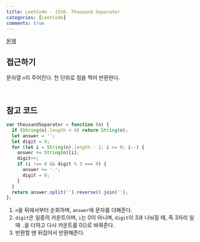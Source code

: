 ```yaml
---
title: LeetCode - 1556. Thousand Separator
categories: [LeetCode]
comments: true
---
```


[문제](https://leetcode.com/problems/thousand-separator/)

## 접근하기

문자열 `n`이 주어진다. 천 단위로 점을 찍어 반환한다.

<br>

## 참고 코드

```js
var thousandSeparator = function (n) {
  if (String(n).length < 4) return String(n);
  let answer = '';
  let digit = 0;
  for (let i = String(n).length - 1; i >= 0; i--) {
    answer += String(n)[i];
    digit++;
    if (i !== 0 && digit % 3 === 0) {
      answer += '.';
      digit = 0;
    }
  }
  return answer.split('').reverse().join('');
};
```

1. `n`을 뒤에서부터 순회하며, `answer`에 문자를 더해준다.
2. `digit`은 일종의 카운트이며, `i`는 0이 아니며, `digit`이 3과 나눠질 때, 즉 3자리 일 때 `.`을 더하고 다시 카운트를 0으로 바꿔준다.
3. 반환할 땐 뒤집어서 반환해준다.
